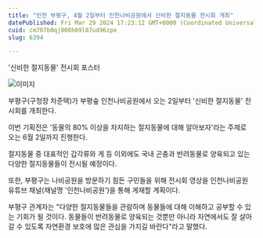```yaml
---
title: "인천 부평구, 4월 2일부터 인천나비공원에서 신비한 절지동물 전시회 개최"
datePublished: Fri Mar 29 2024 17:23:12 GMT+0000 (Coordinated Universal Time)
cuid: cm707b0qj000h09l87ud96zpe
slug: 6394

---
```



'신비한 절지동물' 전시회 포스터

![이미지](https://cdn.hashnode.com/res/hashnode/image/upload/v1739261356118/cac23006-f7c4-4933-873c-a10f8a491956.png)

부평구(구청장 차준택)가 부평숲 인천나비공원에서 오는 2일부터 '신비한 절지동물' 전시회를 개최한다.

이번 기획전은 '동물의 80% 이상을 차지하는 절지동물에 대해 알아보자'라는 주제로 오는 6월 2일까지 진행한다.

절지동물 중 대표적인 갑각류와 게 등 이외에도 국내 곤충과 반려동물로 양육되고 있는 다양한 절지동물들이 전시될 예정이다.

또한, 부평구는 나비공원을 방문하기 힘든 구민들을 위해 전시회 영상을 인천나비공원 유튜브 채널(채널명 '인천나비공원')을 통해 게재할 계획이다.

부평구 관계자는 "다양한 절지동물들을 관람하며 동물들에 대해 이해하고 공부할 수 있는 기회가 될 것이다. 동물들이 반려동물로 양육되는 것뿐만 아니라 자연에서도 잘 살아갈 수 있도록 자연환경 보호에 많은 관심을 가지길 바란다"라고 말했다.